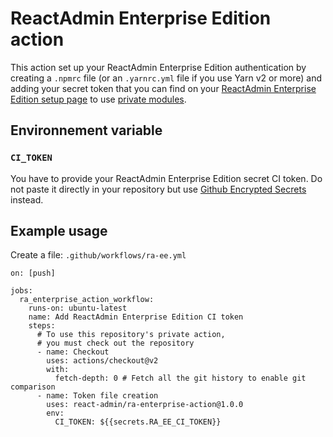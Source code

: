 # ReactAdmin Enterprise Edition action

This action set up your ReactAdmin Enterprise Edition authentication by creating a `.npmrc` file (or an `.yarnrc.yml` file if you use Yarn v2 or more) and adding your secret token that you can find on your [ReactAdmin Enterprise Edition setup page](https://registry.marmelab.com/setup) to use [private modules](https://marmelab.com/ra-enterprise/#private-modules).

## Environnement variable

### `CI_TOKEN`

You have to provide your ReactAdmin Enterprise Edition secret CI token. Do not paste it directly in your repository but use [Github Encrypted Secrets](https://docs.github.com/en/actions/security-guides/encrypted-secrets#creating-encrypted-secrets-for-a-repository) instead.

## Example usage

Create a file: `.github/workflows/ra-ee.yml`

```
on: [push]

jobs:
  ra_enterprise_action_workflow:
    runs-on: ubuntu-latest
    name: Add ReactAdmin Enterprise Edition CI token
    steps:
      # To use this repository's private action,
      # you must check out the repository
      - name: Checkout
        uses: actions/checkout@v2
        with:
          fetch-depth: 0 # Fetch all the git history to enable git comparison
      - name: Token file creation
        uses: react-admin/ra-enterprise-action@1.0.0
        env:
          CI_TOKEN: ${{secrets.RA_EE_CI_TOKEN}}
```
